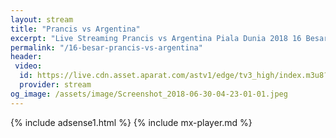 ```yaml
---
layout: stream
title: "Prancis vs Argentina"
excerpt: "Live Streaming Prancis vs Argentina Piala Dunia 2018 16 Besar Babak Knock Out"
permalink: "/16-besar-prancis-vs-argentina"
header:
 video:
  id: https://live.cdn.asset.aparat.com/astv1/edge/tv3_high/index.m3u8?wmsAuthSign=618ec5a28a2ec620ac62d63c3f7124bd
  provider: stream
og_image: /assets/image/Screenshot_2018-06-30-04-23-01-01.jpeg
---
```

{% include adsense1.html %}
{% include mx-player.md %}
